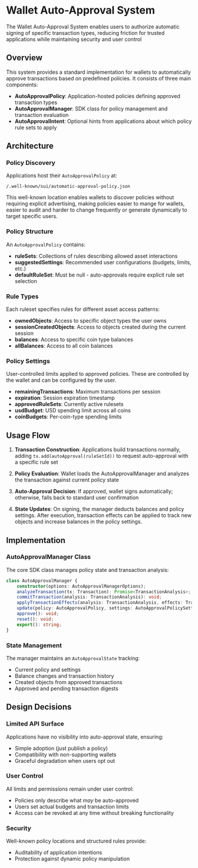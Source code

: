 # Wallet Auto-Approval System

The Wallet Auto-Approval System enables users to authorize automatic signing of specific transaction
types, reducing friction for trusted applications while maintaining security and user control

## Overview

This system provides a standard implementation for wallets to automatically approve transactions
based on predefined policies. It consists of three main components:

- **AutoApprovalPolicy**: Application-hosted policies defining approved transaction types
- **AutoApprovalManager**: SDK class for policy management and transaction evaluation
- **AutoApprovalIntent**: Optional hints from applications about which policy rule sets to apply

## Architecture

### Policy Discovery

Applications host their `AutoApprovalPolicy` at:

```
/.well-known/sui/automatic-approval-policy.json
```

This well-known location enables wallets to discover policies without requiring explicit
advertising, making policies easier to mange for wallets, easier to audit and harder to change
frequently or generate dynamically to target specific users.

### Policy Structure

An `AutoApprovalPolicy` contains:

- **ruleSets**: Collections of rules describing allowed asset interactions
- **suggestedSettings**: Recommended user configurations (budgets, limits, etc.)
- **defaultRuleSet**: Must be null - auto-approvals require explicit rule set selection

### Rule Types

Each ruleset specifies rules for different asset access patterns:

- **ownedObjects**: Access to specific object types the user owns
- **sessionCreatedObjects**: Access to objects created during the current session
- **balances**: Access to specific coin type balances
- **allBalances**: Access to all coin balances

### Policy Settings

User-controlled limits applied to approved policies. These are controlled by the wallet and can be
configured by the user.

- **remainingTransactions**: Maximum transactions per session
- **expiration**: Session expiration timestamp
- **approvedRuleSets**: Currently active rulesets
- **usdBudget**: USD spending limit across all coins
- **coinBudgets**: Per-coin-type spending limits

## Usage Flow

1. **Transaction Construction**: Applications build transactions normally, adding
   `tx.add(autoApproval(ruleSetId))` to request auto-approval with a specific rule set

2. **Policy Evaluation**: Wallet loads the AutoApprovalManager and analyzes the transaction against
   current policy state

3. **Auto-Approval Decision**: If approved, wallet signs automatically; otherwise, falls back to
   standard user confirmation

4. **State Updates**: On signing, the manager deducts balances and policy settings. After execution,
   transaction effects can be applied to track new objects and increase balances in the policy
   settings.

## Implementation

### AutoApprovalManager Class

The core SDK class manages policy state and transaction analysis:

```typescript
class AutoApprovalManager {
	constructor(options: AutoApprovalManagerOptions);
	analyzeTransaction(tx: Transaction): Promise<TransactionAnalysis>;
	commitTransaction(analysis: TransactionAnalysis): void;
	applyTransactionEffects(analysis: TransactionAnalysis, effects: TransactionEffects): void;
	update(policy: AutoApprovalPolicy, settings: AutoApprovalPolicySettings): void;
	approve(): void;
	reset(): void;
	export(): string;
}
```

### State Management

The manager maintains an `AutoApprovalState` tracking:

- Current policy and settings
- Balance changes and transaction history
- Created objects from approved transactions
- Approved and pending transaction digests

## Design Decisions

### Limited API Surface

Applications have no visibility into auto-approval state, ensuring:

- Simple adoption (just publish a policy)
- Compatibility with non-supporting wallets
- Graceful degradation when users opt out

### User Control

All limits and permissions remain under user control:

- Policies only describe what _may_ be auto-approved
- Users set actual budgets and transaction limits
- Access can be revoked at any time without breaking functionality

### Security

Well-known policy locations and structured rules provide:

- Auditability of application intentions
- Protection against dynamic policy manipulation

